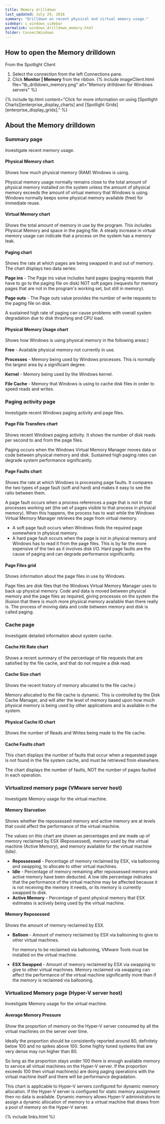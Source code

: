 ```yaml
---
title: Memory drilldown
last_updated: July 29, 2016
summary: "Drilldown on recent physical and virtual memory usage."
sidebar: c_windows_sidebar
permalink: windows_drilldown_memory.html
folder: ConnectWindows
---
```





## How to open the Memory drilldown

From the Spotlight Client

1. Select the connection from the left Connections pane.
2. Click **Monitor \| Memory** from the ribbon.
   {% include imageClient.html file="tb_drilldown_memory.png" alt="Memory drilldown for Windows servers" %}

{% include tip.html content="Click for more information on using [Spotlight Charts][enterprise_display_charts] and [Spotlight Grids][enterprise_display_grids]." %}


## About the Memory drilldown


### Summary page

Investigate recent memory usage.

#### Physical Memory chart
Shows how much physical memory (RAM) Windows is using.

Physical memory usage normally remains close to the total amount of physical memory installed on the system unless the amount of physical memory exceeds the amount of virtual memory that Windows is using. Windows normally keeps some physical memory available (free) for immediate reuse.

#### Virtual Memory chart
Shows the total amount of memory in use by the program. This includes Physical Memory and space in the paging file. A steady increase in virtual memory usage can indicate that a process on the system has a memory leak.

#### Paging chart
Shows the rate at which pages are being swapped in and out of memory. The chart displays two data series:

**Page ins** - The Page ins value includes hard pages (paging requests that have to go to the paging file on disk) NOT soft pages (requests for memory pages that are not in the program's working set, but still in memory).

**Page outs** - The Page outs value provides the number of write requests to the paging file on disk.

A sustained high rate of paging can cause problems with overall system degradation due to disk thrashing and CPU load.

#### Physical Memory Usage chart
Shows how Windows is using physical memory in the following areas:)

**Free** - Available physical memory not currently in use.

**Processes** - Memory being used by Windows processes.  This is normally the largest area by a significant degree.

**Kernel** - Memory being used by the Windows kernel.

**File Cache** - Memory that Windows is using to cache disk files in order to speed reads and writes.


### Paging activity page

Investigate recent Windows paging activity and page files.

#### Page File Transfers chart
Shows recent Windows paging activity. It shows the number of disk reads per second to and from the page files.

Paging occurs when the Windows Virtual Memory Manager moves data or code between physical memory and disk. Sustained high paging rates can degrade system performance significantly.

#### Page Faults chart
Shows the rate at which Windows is processing page faults. It compares the two types of page fault (soft and hard) and makes it easy to see the ratio between them.

A page fault occurs when a process references a page that is not in that processes working set (the set of pages visible to that process in physical memory).  When this happens, the process has to wait while the Windows Virtual Memory Manager retrieves the page from virtual memory.

* A soft page fault occurs when Windows finds the required page somewhere in physical memory.
* A hard page fault occurs when the page is not in physical memory and Windows has to read it from the page files.  This is by far the more expensive of the two as it involves disk I/O.  Hard page faults are the cause of paging and can degrade performance significantly.

#### Page Files grid
Shows information about the page files in use by Windows.

Page files are disk files that the Windows Virtual Memory Manager uses to back up physical memory. Code and data is moved between physical memory and the page files as required, giving processes on the system the illusion that there is much more physical memory available than there really is. The process of moving data and code between memory and disk is called paging.


### Cache page

Investigate detailed information about system cache.

#### Cache Hit Rate chart
Shows a recent summary of the percentage of file requests that are satisfied by the file cache, and that do not require a disk read.

#### Cache Size chart
Shows the recent history of memory allocated to the file cache.)

Memory allocated to the file cache is dynamic. This is controlled by the Disk Cache Manager, and will alter the level of memory based upon how much physical memory is being used by other applications and is available in the system.

#### Physical Cache IO chart
Shows the number of Reads and Writes being made to the file cache.

#### Cache Faults chart
This chart displays the number of faults that occur when a requested page is not found in the file system cache, and must be retrieved from elsewhere.

The chart displays the number of faults, NOT the number of pages faulted in each operation.



### Virtualized memory page (VMware server host)

Investigate Memory usage for the virtual machine.

#### Memory Starvation
Shows whether the repossessed memory and active memory are at levels that could affect the performance of the virtual machine.

The values on this chart are shown as percentages and are made up of memory reclaimed by ESX (Repossessed), memory used by the virtual machine (Active Memory), and memory available for the virtual machine (Idle).

* **Repossessed** - Percentage of memory reclaimed by ESX, via ballooning and swapping, to allocate to other virtual machines.
* **Idle** - Percentage of memory remaining after repossessed memory and active memory have been deducted.
  A low idle percentage indicates that the performance of the virtual machine may be affected because it is not receiving the memory it needs, or its memory is currently swapped to disk.
* **Active Memory** - Percentage of guest physical memory that ESX estimates is actively being used by the virtual machine.

#### Memory Reposessed
Shows the amount of memory reclaimed by ESX.

* **Balloon** - Amount of memory reclaimed by ESX via ballooning to give to other virtual machines.

    For memory to be reclaimed via ballooning, VMware Tools must be installed on the virtual machine.

* **ESX Swapped** - Amount of memory reclaimed by ESX via swapping to give to other virtual machines.
    Memory reclaimed via swapping can affect the performance of the virtual machine significantly more than if the memory is reclaimed via ballooning.


### Virtualized Memory page (Hyper-V server host)

Investigate Memory usage for the virtual machine.

#### Average Memory Pressure
Show the proportion of memory on the Hyper-V server consumed by all the virtual machines on the server over time.

Ideally the proportion should be consistently reported around 80, definitely below 100 and no spikes above 100. Some highly tuned systems that are very dense may run higher than 80.

So long as the proportion stays under 100 there is enough available memory to service all virtual machines on the Hyper-V server. If the proportion exceeds 100 then virtual machine(s) are doing paging operations with the virtual machine itself and there will be performance degradation.

This chart is applicable to Hyper-V servers configured for dynamic memory allocation. If the Hyper-V server is configured for static memory assignment then no data is available. Dynamic memory allows Hyper-V administrators to assign a dynamic allocation of memory to a virtual machine that draws from a pool of memory on the Hyper-V server.


{% include links.html %}
